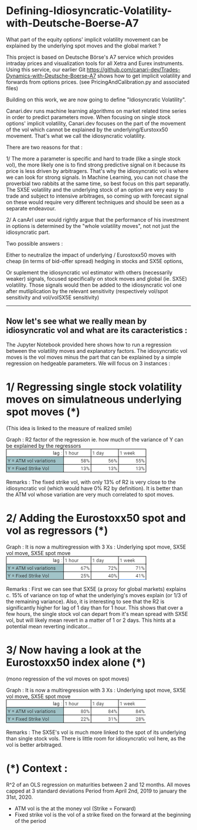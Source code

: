 # Defining-Idiosyncratic-Volatility-with-Deutsche-Boerse-A7
What part of the equity options' implicit volatility movement can be explained by the underlying spot moves and the global market ?

This project is based on Deutsche Börse's A7 service which provides intraday prices and visualization tools for all Xetra and Eurex instruments.
Using this service, our earlier Git https://github.com/canari-dev/Trades-Dynamics-with-Deutsche-Boerse-A7 shows how to get implicit volatility and forwards from options prices.
(see PricingAndCalibration.py and associated files)

Building on this work, we are now going to define "Idiosyncratic Volatility".


Canari.dev runs machine learning algorithms on market related time series in order to predict parameters move.
When focusing on single stock options' implicit volatility, Canari.dev focuses on the part of the movement of the vol which cannot be explained by the underlying/Eurstoxx50 movement. That's what we call the idiosyncratic volatility.

There are two reasons for that :

1/ The more a parameter is specific and hard to trade (like a single stock vol), the more likely one is to find strong predictive signal on it because its price is less driven by arbitragers.
That's why the idiosyncratic vol is where we can look for strong signals.
In Machine Learning, you can not chase the proverbial two rabbits at the same time, so best focus on this part separatly.
The SX5E volatility and the underlying stock of an option are very easy to trade and subject to intensive arbitrages, so coming up with forecast signal on these would require very different techniques and should be seen as a separate endeavour.

2/ A canArI user would rightly argue that the performance of his investment in options is determined by the "whole volatility moves", not not just the idiosyncratic part.

Two possible answers : 

Either to neutralize the impact of underlying / Eurostoxx50 moves with cheap (in terms of bid-offer spread) hedging in stocks and SX5E options, 

Or suplement the idiosyncratic vol estimator with others (necessarily weaker) signals, focused specifically on stock moves and global (ie. SX5E) volatility. Those signals would then be added to the idiosyncratic vol one after mutliplication by the relevant sensitivity (respectively vol/spot sensitivity and vol/volSX5E sensitivity)



-------------------------------------------------------------------------------------------
## Now let's see what we really mean by idiosyncratic vol  and what are its caracteristics  :

The Jupyter Notebook provided here shows how to run a regression between the volatility moves and explanatory factors.
The idiosyncratic vol moves is the vol moves minus the part that can be explained by a simple regression on hedgeable parameters.
We will focus on 3 instances :

# 1/ Regressing single stock volatility moves on simulatneous underlying spot moves (*)

(This idea is linked to the measure of realized smile)

Graph : R2 factor of the regression ie. how much of the variance of Y can be explained by the regressors
![plot](./images/results1.png)


Remarks :
The fixed strike vol, with only 13% of R2 is very close to the idiosyncratic vol (which would have 0% R2 by definition).
It is better than the ATM vol whose variation are very much correlated to spot moves.


# 2/ Adding the Eurostoxx50 spot and vol as regressors (*)

Graph : It is now a multiregression with 3 Xs : Underlying spot move, SX5E vol move, SX5E spot move
![plot](./images/results2.png)


Remarks :
First we can see that SX5E (a proxy for global markets) explains c. 15% of variance on top of what the underlying's moves explain (or 1/3 of the remaining variance).
Also, it is interesting to see that the R2 is significantly higher for lag of 1 day than for 1 hour.
This shows that over a few hours, the single stock vol can depart from it's mean spread with SX5E vol, but will likely mean revert in a matter of 1 or 2 days.
This hints at a potential mean reverting indicator...


# 3/ Now having a look at the Eurostoxx50 index alone (*)

(mono regression of the vol moves on spot moves)

Graph : It is now a multiregression with 3 Xs : Underlying spot move, SX5E vol move, SX5E spot move
![plot](./images/results3.png)


Remarks :
The SX5E's vol is much more linked to the spot of its underlying than single stock vols.
There is little room for idiosyncratic vol here, as the vol is better arbitraged.





# (*) Context : 
R^2 of an OLS regression on maturities between 2 and 12 months.
All moves capped at 3 standard deviations
Period from April 2nd, 2019 to january the 31st, 2020.
- ATM vol is the at the money vol (Strike = Forward)
- Fixed strike vol is the vol of a strike fixed on the forward at the beginning of the period
